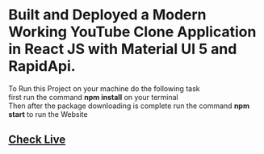 # Built and Deployed a Modern Working YouTube Clone Application in React JS with Material UI 5 and RapidApi.

To Run this Project on your machine do the following task  
first run the command **npm install** on your terminal  
Then after the package downloading is complete run the command **npm start** to run the Website

## [Check Live](https://algo-media.netlify.app/)
